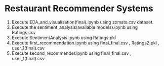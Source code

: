 # Restaurant Recommender Systems
1) Execute EDA_and_visualisation(final).ipynb using zomato.csv dataset.
2) Execute the sentiment_analysis(available models).ipynb using Ratings.csv
3) Execute SentimentAnalysis.ipynb using Ratings.pkl
4) Execute first_recommendation.ipynb using final_final.csv , Ratings2.pkl , user_1(final).csv
5) Execute second_recommender.ipynb using final_final.csv , user_1(final).csv
